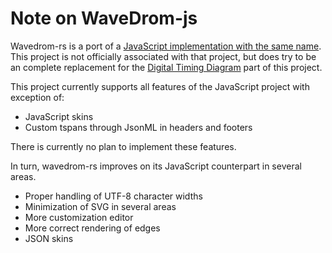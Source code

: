 # Note on WaveDrom-js

Wavedrom-rs is a port of a [JavaScript implementation with the same
name][wavedrom-js]. This project is not officially associated with that
project, but does try to be an complete replacement for the [Digital Timing
Diagram][dtd-wiki] part of this project.

This project currently supports all features of the JavaScript project with
exception of:

- JavaScript skins
- Custom tspans through JsonML in headers and footers

There is currently no plan to implement these features.

In turn, wavedrom-rs improves on its JavaScript counterpart in several areas.

- Proper handling of UTF-8 character widths
- Minimization of SVG in several areas
- More customization editor
- More correct rendering of edges
- JSON skins

[wavedrom-js]: https://wavedrom.com/
[dtd-wiki]: https://en.wikipedia.org/wiki/Digital_timing_diagram
